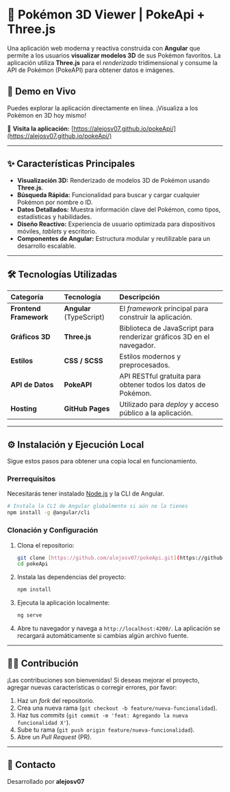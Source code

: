 # 🔴 Pokémon 3D Viewer | PokeApi + Three.js

Una aplicación web moderna y reactiva construida con **Angular** que permite a los usuarios **visualizar modelos 3D** de sus Pokémon favoritos. La aplicación utiliza **Three.js** para el *renderizado* tridimensional y consume la API de Pokémon (PokeAPI) para obtener datos e imágenes.

## 🚀 Demo en Vivo

Puedes explorar la aplicación directamente en línea. ¡Visualiza a los Pokémon en 3D hoy mismo!

🔗 **Visita la aplicación:** [https://alejosv07.github.io/pokeApi/](https://alejosv07.github.io/pokeApi/)

---

## ✨ Características Principales

* **Visualización 3D:** Renderizado de modelos 3D de Pokémon usando **Three.js**.
* **Búsqueda Rápida:** Funcionalidad para buscar y cargar cualquier Pokémon por nombre o ID.
* **Datos Detallados:** Muestra información clave del Pokémon, como tipos, estadísticas y habilidades.
* **Diseño Reactivo:** Experiencia de usuario optimizada para dispositivos móviles, *tablets* y escritorio.
* **Componentes de Angular:** Estructura modular y reutilizable para un desarrollo escalable.

---

## 🛠️ Tecnologías Utilizadas

| Categoría | Tecnología | Descripción |
| :--- | :--- | :--- |
| **Frontend Framework** | **Angular** (TypeScript) | El *framework* principal para construir la aplicación. |
| **Gráficos 3D** | **Three.js** | Biblioteca de JavaScript para renderizar gráficos 3D en el navegador. |
| **Estilos** | **CSS / SCSS** | Estilos modernos y preprocesados. |
| **API de Datos** | **PokeAPI** | API RESTful gratuita para obtener todos los datos de Pokémon. |
| **Hosting** | **GitHub Pages** | Utilizado para *deploy* y acceso público a la aplicación. |

---

## ⚙️ Instalación y Ejecución Local

Sigue estos pasos para obtener una copia local en funcionamiento.

### Prerrequisitos

Necesitarás tener instalado [Node.js](https://nodejs.org/) y la CLI de Angular.

```bash
# Instala la CLI de Angular globalmente si aún no la tienes
npm install -g @angular/cli
````

### Clonación y Configuración

1.  Clona el repositorio:

    ```bash
    git clone [https://github.com/alejosv07/pokeApi.git](https://github.com/alejosv07/pokeApi.git)
    cd pokeApi
    ```

2.  Instala las dependencias del proyecto:

    ```bash
    npm install
    ```

3.  Ejecuta la aplicación localmente:

    ```bash
    ng serve
    ```

4.  Abre tu navegador y navega a `http://localhost:4200/`. La aplicación se recargará automáticamente si cambias algún archivo fuente.

-----

## 🧑‍💻 Contribución

¡Las contribuciones son bienvenidas\! Si deseas mejorar el proyecto, agregar nuevas características o corregir errores, por favor:

1.  Haz un *fork* del repositorio.
2.  Crea una nueva rama (`git checkout -b feature/nueva-funcionalidad`).
3.  Haz tus *commits* (`git commit -m 'feat: Agregando la nueva funcionalidad X'`).
4.  Sube tu rama (`git push origin feature/nueva-funcionalidad`).
5.  Abre un *Pull Request* (PR).

-----

## 📧 Contacto

Desarrollado por **alejosv07**
